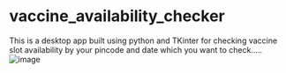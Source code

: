 # vaccine_availability_checker
This is a desktop app built using python and TKinter for checking vaccine slot availability by your pincode and date which you want to check.....
![image](https://user-images.githubusercontent.com/65532506/179697678-08651a13-855d-4009-ba1d-d885384657f2.png)

